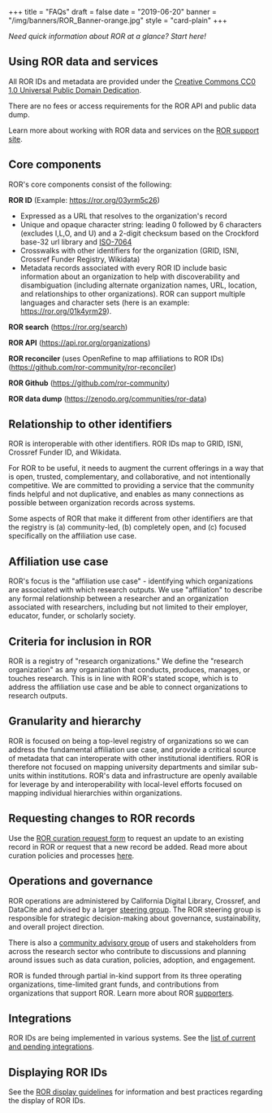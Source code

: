 +++
title = "FAQs"
draft = false
date = "2019-06-20"
banner = "/img/banners/ROR_Banner-orange.jpg"
style = "card-plain"
+++

*Need quick information about ROR at a glance? Start here!*

## Using ROR data and services

All ROR IDs and metadata are provided under the [Creative Commons CC0 1.0 Universal Public Domain Dedication](https://creativecommons.org/publicdomain/zero/1.0//).

There are no fees or access requirements for the ROR API and public data dump.

Learn more about working with ROR data and services on the [ROR support site](https://ror.readme.io).


## Core components

ROR's core components consist of the following:

**ROR ID** (Example: <https://ror.org/03yrm5c26>)
- Expressed as a URL that resolves to the organization's record     
- Unique and opaque character string: leading 0 followed by 6 characters (excludes I,L,O, and U) and a 2-digit checksum based on the Crockford base-32 url library and [ISO-7064](https://www.iso.org/standard/31531.html)     
- Crosswalks with other identifiers for the organization (GRID, ISNI, Crossref Funder Registry, Wikidata)  
- Metadata records associated with every ROR ID include basic information about an organization to help with discoverability and disambiguation (including alternate organization names, URL, location, and relationships to other organizations). ROR can support multiple languages and character sets (here is an example: <https://ror.org/01k4yrm29>).

**ROR search** (<https://ror.org/search>)

**ROR API** (<https://api.ror.org/organizations>) 

**ROR reconciler** (uses OpenRefine to map affiliations to ROR IDs) (<https://github.com/ror-community/ror-reconciler>) 

**ROR Github** (<https://github.com/ror-community>)  

**ROR data dump** (<https://zenodo.org/communities/ror-data>)

## Relationship to other identifiers

ROR is interoperable with other identifiers. ROR IDs map to GRID, ISNI, Crossref Funder ID, and Wikidata.

For ROR to be useful, it needs to augment the current offerings in a way that is open, trusted, complementary, and collaborative, and not intentionally competitive. We are committed to providing a service that the community finds helpful and not duplicative, and enables as many connections as possible between organization records across systems.

Some aspects of ROR that make it different from other identifiers are that the registry is (a) community-led, (b) completely open, and \(c) focused specifically on the affiliation use case.

## Affiliation use case

ROR's focus is the "affiliation use case" - identifying which organizations are associated with which research outputs. We use "affiliation" to describe any formal relationship between a researcher and an organization associated with researchers, including but not limited to their employer, educator, funder, or scholarly society.

## Criteria for inclusion in ROR

ROR is a registry of "research organizations." We define the "research organization" as any organization that conducts, produces, manages, or touches research. This is in line with ROR's stated scope, which is to address the affiliation use case and be able to connect organizations to research outputs. 

## Granularity and hierarchy

ROR is focused on being a top-level registry of organizations so we can address the fundamental affiliation use case, and provide a critical source of metadata that can interoperate with other institutional identifiers. ROR is therefore not focused on mapping university departments and similar sub-units within institutions. ROR's data and infrastructure are openly available for leverage by and interoperability with local-level efforts focused on mapping individual hierarchies within organizations.

## Requesting changes to ROR records

Use the [ROR curation request form](/curation) to request an update to an existing record in ROR or request that a new record be added. Read more about curation policies and processes [here](https://github.com/ror-community/ror-updates).

## Operations and governance

ROR operations are administered by California Digital Library, Crossref, and DataCite and advised by a larger [steering group](/about/#steering-group). The ROR steering group is responsible for strategic decision-making about governance, sustainability, and overall project direction.

There is also a [community advisory group](/community) of users and stakeholders from across the research sector who contribute to discussions and planning around issues such as data curation, policies, adoption, and engagement.

ROR is funded through partial in-kind support from its three operating organizations, time-limited grant funds, and contributions from organizations that support ROR. Learn more about ROR [supporters](/supporters).

## Integrations

ROR IDs are being implemented in various systems. See the [list of current and pending integrations](/integrations).

## Displaying ROR IDs

See the [ROR display guidelines](/display-guidelines) for information and best practices regarding the display of ROR IDs.
